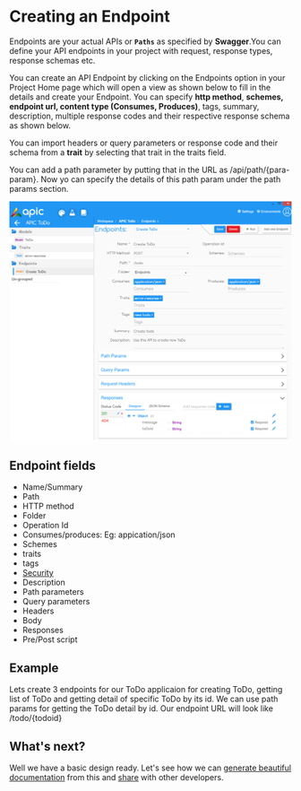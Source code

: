 # Creating an Endpoint

Endpoints are your actual APIs or **`Paths`** as specified by **Swagger**.You can define your API endpoints in your project with request, response types, response schemas etc.

You can create an API Endpoint by clicking on the Endpoints option in your Project Home page which will open a view as shown below to fill in the details and create your Endpoint. You can specify **http method**, **schemes, endpoint url, content type \(Consumes, Produces\)**, tags, summary, description, multiple response codes and their respective response schema as shown below.

You can import headers or query parameters or response code and their schema from a **trait** by selecting that trait in the traits field.

You can add a path parameter by putting that in the URL as /api/path/{para-param}. Now yo can specify the details of this path param under the path params section.

![](../.gitbook/assets/apic-create-endpoint.PNG)

## Endpoint fields

* Name/Summary
* Path
* HTTP method
* Folder
* Operation Id
* Consumes/produces: Eg: appication/json
* Schemes
* traits
* tags
* [Security](api-security-definitions.md)
* Description
* Path parameters
* Query parameters
* Headers
* Body
* Responses
* Pre/Post script

## Example

Lets create 3 endpoints for our ToDo applicaion for creating ToDo, getting list of ToDo and getting detail of specific ToDo by its id. We can use path params for getting the ToDo detail by id. Our endpoint URL will look like /todo/{todoid}

## What's next?

Well we have a basic design ready. Let's see how we can [generate beautiful documentation](export-docs.md) from this and [share](export-docs.md) with other developers.

